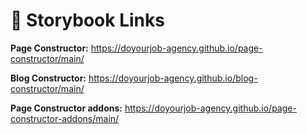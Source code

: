 # 🔗 Storybook Links

**Page Constructor:** https://doyourjob-agency.github.io/page-constructor/main/

**Blog Constructor:** https://doyourjob-agency.github.io/blog-constructor/main/

**Page Constructor addons:** https://doyourjob-agency.github.io/page-constructor-addons/main/

&nbsp;
